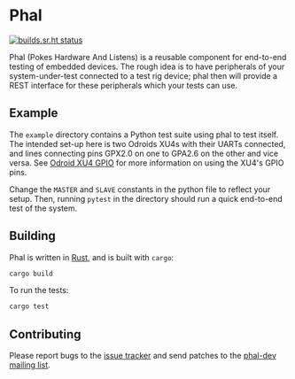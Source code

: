 # Phal

[![builds.sr.ht status](https://builds.sr.ht/~cdo/phal.svg)](https://builds.sr.ht/~cdo/phal?)

Phal (Pokes Hardware And Listens) is a reusable component for
end-to-end testing of embedded devices. The rough idea is to have
peripherals of your system-under-test connected to a test rig device;
phal then will provide a REST interface for these peripherals which
your tests can use.

## Example

The `example` directory contains a Python test suite using phal to
test itself. The intended set-up here is two Odroids XU4s with their
UARTs connected, and lines connecting pins GPX2.0 on one to GPA2.6 on
the other and vice versa. See [Odroid XU4 GPIO](odroid-xu4-gpio.md)
for more information on using the XU4's GPIO pins.

Change the `MASTER` and `SLAVE` constants in the python file to
reflect your setup. Then, running `pytest` in the directory should
run a quick end-to-end test of the system.

## Building

Phal is written in [Rust](https://www.rust-lang.org/), and is built
with `cargo`:

```sh
cargo build
```

To run the tests:

```sh
cargo test
```

## Contributing

Please report bugs to the [issue tracker](https://todo.sr.ht/~cdo/phal)
and send patches to the [phal-dev mailing list](https://lists.sr.ht/~cdo/phal-dev).
